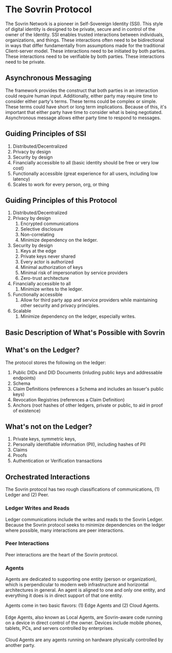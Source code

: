 # The Sovrin Protocol
The Sovrin Network is a pioneer in Self-Sovereign Identity (SSI). This style of digital identity is designed to be private, secure and in control of the owner of the Identity. SSI enables trusted interactions between individuals, organizations, and things. These interactions often need to be bidirectional in ways that differ fundamentally from assumptions made for the traditional Client-server model. These interactions need to be initiated by both parties. These interactions need to be verifiable by both parties. These interactions need to be private.

## Asynchronous Messaging
The framework provides the construct that both parties in an interaction could require human input. Additionally, either party may require time to consider either party's terms. These terms could be complex or simple. These terms could have short or long term implications. Because of this, it's important that either party have time to consider what is being negotiated. Asynchronous message allows either party time to respond to messages.

## Guiding Principles of SSI
1. Distributed/Decentralized
1. Privacy by design
1. Security by design
1. Financially accessible to all (basic identity should be free or very low cost)
1. Functionally accessible (great experience for all users, including low latency)
1. Scales to work for every person, org, or thing

## Guiding Principles of this Protocol
1. Distributed/Decentralized
1. Privacy by design
    1. Encrypted communications
    1. Selective disclosure
    1. Non-correlating
    1. Minimize dependency on the ledger.
1. Security by design
    1. Keys at the edge
    1. Private keys never shared
    1. Every actor is authorized
    1. Minimal authorization of keys
    1. Minimal risk of impersonation by service providers
    1. Zero-trust architecture
1. Financially accessible to all
    1. Minimize writes to the ledger.
1. Functionally accessible
    1. Allow for third party app and service providers while maintaining other security and privacy principles.
1. Scalable
    1. Minimize dependency on the ledger, especially writes.

## Basic Description of What's Possible with Sovrin


## What's on the Ledger?
The protocol stores the following on the ledger:
1. Public DIDs and DID Documents (inluding public keys and addressable endpoints)
2. Schema
3. Claim Definitions (references a Schema and includes an Issuer's public keys)
4. Revocation Registries (references a Claim Definition)
5. Anchors (root hashes of other ledgers, private or public, to aid in proof of existence)

## What's not on the Ledger?
1. Private keys, symmetric keys, 
1. Personally identifiable information (PII), including hashes of PII
1. Claims
1. Proofs
1. Authentication or Verification transactions

## Orchestrated Interactions
The Sovrin protocol has two rough classifications of communications, (1) Ledger and (2) Peer.

### Ledger Writes and Reads
Ledger communications include the writes and reads to the Sovrin Ledger. Because the Sovrin protocol seeks to minimize dependencies on the ledger where possible, many interactions are peer interactions.

### Peer Interactions
Peer interactions are the heart of the Sovrin protocol.

### Agents
Agents are dedicated to supporting one entity (person or organization), which is perpendicular to modern web infrastructure and horizontal architectures in general. An agent is aligned to one and only one entity, and everything it does is in direct support of that one entity.

Agents come in two basic flavors: (1) Edge Agents and (2) Cloud Agents.

####
Edge Agents, also known as Local Agents, are Sovrin-aware code running on a device in direct control of the owner. Devices include mobile phones, tablets, PCs, and servers controlled by enterprises. 

####
Cloud Agents are any agents running on hardware physically controlled by another party.

